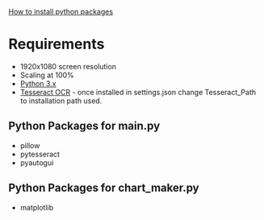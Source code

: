 [How to install python packages](https://packaging.python.org/en/latest/tutorials/installing-packages/)

# Requirements
- 1920x1080 screen resolution
- Scaling at 100%
- [Python 3.x](https://www.python.org/downloads/)
- [Tesseract OCR](https://github.com/UB-Mannheim/tesseract/wiki) - once installed in settings.json change Tesseract_Path to installation path used.

## Python Packages for main.py
- pillow
- pytesseract
- pyautogui

## Python Packages for chart_maker.py
- matplotlib

